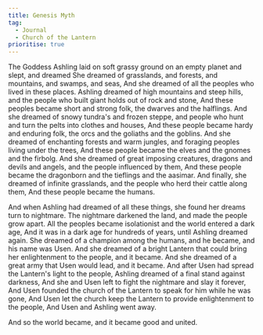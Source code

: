 ```yaml
---
title: Genesis Myth
tag:
  - Journal
  - Church of the Lantern
prioritise: true
---
```


The Goddess Ashling laid on soft grassy ground on an empty planet and slept, and dreamed
She dreamed of grasslands, and forests, and mountains, and swamps, and seas,
And she dreamed of all the peoples who lived in these places.
Ashling dreamed of high mountains and steep hills, and the people who built giant holds out of rock and stone,
And these peoples became short and strong folk, the dwarves and the halflings.
And she dreamed of snowy tundra's and frozen steppe, and people who hunt and turn the pelts into clothes and houses,
And these people became hardy and enduring folk, the orcs and the goliaths and the goblins.
And she dreamed of enchanting forests and warm jungles, and foraging peoples living under the trees,
And these people became the elves and the gnomes and the firbolg.
And she dreamed of great imposing creatures, dragons and devils and angels, and the people influenced by them,
And these people became the dragonborn and the tieflings and the aasimar.
And finally, she dreamed of infinite grasslands, and the people who herd their cattle along them,
And these people became the humans.

And when Ashling had dreamed of all these things, she found her dreams turn to nightmare.
The nightmare darkened the land, and made the people grow apart.
All the peoples became isolationist and the world entered a dark age,
And it was in a dark age for hundreds of years, until Ashling dreamed again.
She dreamed of a champion among the humans, and he became, and his name was Usen.
And she dreamed of a bright Lantern that could bring her enlightenment to the people, and it became.
And she dreamed of a great army that Usen would lead, and it became.
And after Usen had spread the Lantern's light to the people, Ashling dreamed of a final stand against darkness,
And she and Usen left to fight the nightmare and slay it forever,
And Usen founded the church of the Lantern to speak for him while he was gone,
And Usen let the church keep the Lantern to provide enlightenment to the people,
And Usen and Ashling went away.

And so the world became, and it became good and united.
